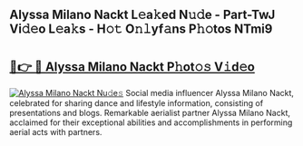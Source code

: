 ## Alyssa Milano Nackt L𝚎a𝚔ed N𝚞𝚍e - Part-TwJ Vi𝚍𝚎o L𝚎a𝚔s - H𝚘𝚝 O𝚗𝚕yf𝚊ns P𝚑𝚘tos NTmi9

# <h2><a href="http://kf3djq4.oniu.top/?m=Alyssa+Milano+Nackt">🔗👉 🔴 Alyssa Milano Nackt P𝚑ot𝚘𝚜 V𝚒d𝚎o</a></h2>

[![Alyssa Milano Nackt Nu𝚍e𝚜](https://i.imgur.com/0qMVB7G.gif)](http://kf3djq4.oniu.top/?m=Alyssa+Milano+Nackt)
Social media influencer Alyssa Milano Nackt, celebrated for sharing dance and lifestyle information, consisting of presentations and blogs. Remarkable aerialist partner Alyssa Milano Nackt, acclaimed for their exceptional abilities and accomplishments in performing aerial acts with partners.  

